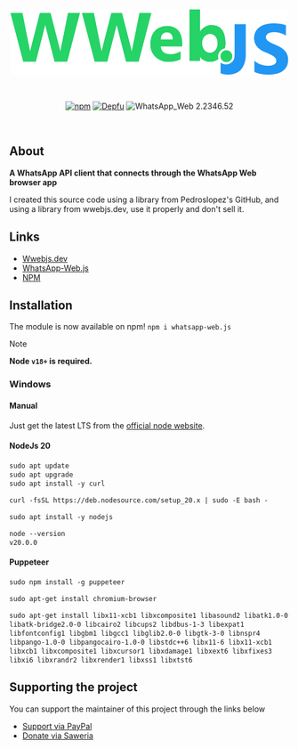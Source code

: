 <div align="center">
    <br />
    <p>
        <a href="https://wwebjs.dev"><img src="https://github.com/wwebjs/logos/blob/main/4_Full%20Logo%20Lockup_Small/small_banner_blue.png?raw=true" title="whatsapp-web.js" alt="WWebJS Website" width="500" /></a>
    </p>
    <br />
    <p>
		<a href="https://www.npmjs.com/package/whatsapp-web.js"><img src="https://img.shields.io/npm/v/whatsapp-web.js.svg" alt="npm" /></a>
        <a href="https://depfu.com/github/pedroslopez/whatsapp-web.js?project_id=9765"><img src="https://badges.depfu.com/badges/4a65a0de96ece65fdf39e294e0c8dcba/overview.svg" alt="Depfu" /></a>
        <img src="https://img.shields.io/badge/WhatsApp_Web-2.3000.1016590837-brightgreen.svg" alt="WhatsApp_Web 2.2346.52" />
	</p>
    <br />
</div>

## About
**A WhatsApp API client that connects through the WhatsApp Web browser app**

I created this source code using a library from Pedroslopez's GitHub, and using a library from wwebjs.dev, use it properly and don't sell it.

## Links
* [Wwebjs.dev][Wwebjs.dev]
* [WhatsApp-Web.js][WhatsApp-Web.js]
* [NPM][npm]

## Installation
The module is now available on npm! `npm i whatsapp-web.js`

> [!NOTE]
> **Node ``v18+`` is required.**

### Windows

#### Manual
Just get the latest LTS from the [official node website][nodejs].

#### NodeJs 20
```
sudo apt update
sudo apt upgrade
sudo apt install -y curl
```
```
curl -fsSL https://deb.nodesource.com/setup_20.x | sudo -E bash -
```
```
sudo apt install -y nodejs
```
```
node --version
v20.0.0
```


#### Puppeteer
```
sudo npm install -g puppeteer
```
```
sudo apt-get install chromium-browser
```
```
sudo apt-get install libx11-xcb1 libxcomposite1 libasound2 libatk1.0-0 libatk-bridge2.0-0 libcairo2 libcups2 libdbus-1-3 libexpat1 libfontconfig1 libgbm1 libgcc1 libglib2.0-0 libgtk-3-0 libnspr4 libpango-1.0-0 libpangocairo-1.0-0 libstdc++6 libx11-6 libx11-xcb1 libxcb1 libxcomposite1 libxcursor1 libxdamage1 libxext6 libxfixes3 libxi6 libxrandr2 libxrender1 libxss1 libxtst6 
```

## Supporting the project

You can support the maintainer of this project through the links below

- [Support via PayPal][support-payPal]
- [Donate via Saweria][support-saweria]


[Wwebjs.dev]: https://wwebjs.dev
[WhatsApp-Web.js]: https://github.com/pedroslopez
[nodejs]: https://nodejs.org/en/download/
[npm]: https://npmjs.org/package/whatsapp-web.js
[support-payPal]: https://www.paypal.me/eehhgii
[support-saweria]: https://saweria.co/excellentstoree
